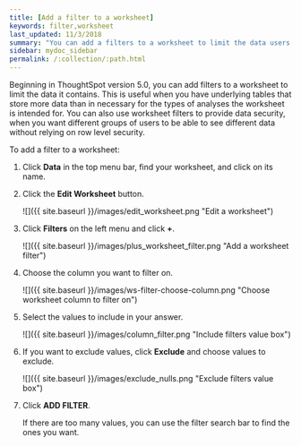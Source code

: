 ```yaml
---
title: [Add a filter to a worksheet]
keywords: filter,worksheet
last_updated: 11/3/2018
summary: "You can add a filters to a worksheet to limit the data users can access from the worksheet."
sidebar: mydoc_sidebar
permalink: /:collection/:path.html
---
```

Beginning in ThoughtSpot version 5.0, you can add filters to a worksheet to limit the data it contains. This is useful when you have underlying tables that store more data than in necessary for the types of analyses the worksheet is intended for. You can also use worksheet filters to provide data security, when you want different groups of users to be able to see different data without relying on row level security.

To add a filter to a worksheet:

1. Click **Data** in the top menu bar, find your worksheet, and click on its name.

2. Click the **Edit Worksheet** button.

     ![]({{ site.baseurl }}/images/edit_worksheet.png "Edit a worksheet")

3. Click **Filters** on the left menu and click **+**.

     ![]({{ site.baseurl }}/images/plus_worksheet_filter.png "Add a worksheet filter")

4. Choose the column you want to filter on.

     ![]({{ site.baseurl }}/images/ws-filter-choose-column.png "Choose worksheet column to filter on")

5. Select the values to include in your answer.

     ![]({{ site.baseurl }}/images/column_filter.png "Include filters value box")

6. If you want to exclude values, click **Exclude** and choose values to exclude.

     ![]({{ site.baseurl }}/images/exclude_nulls.png "Exclude filters value box")

7. Click **ADD FILTER**.

   If there are too many values, you can use the filter search bar to find the ones you want.
